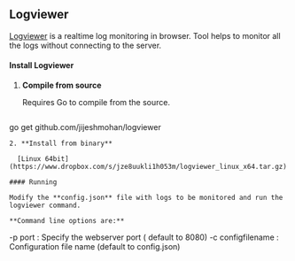 ## Logviewer

[Logviewer](https://github.com/jijeshmohan/logviewer) is a realtime log monitoring in browser. Tool helps to monitor all the logs without connecting to the server.


#### Install Logviewer

1. **Compile from source**
	
    Requires Go to compile from the source. 
    
    ```
go get github.com/jijeshmohan/logviewer
```
2. **Install from binary**

  [Linux 64bit](https://www.dropbox.com/s/jze8uukli1h053m/logviewer_linux_x64.tar.gz)

#### Running

Modify the **config.json** file with logs to be monitored and run the logviewer command.

**Command line options are:**

```
-p port 				: Specify the webserver port ( default to 8080)
-c configfilename 	    : Configuration file name (default to config.json)
```


